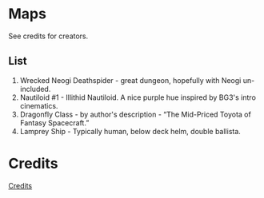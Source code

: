 # Maps

See credits for creators.

## List
1. Wrecked Neogi Deathspider - great dungeon, hopefully with Neogi un-included.
2. Nautiloid #1 -  Illithid Nautiloid. A nice purple hue inspired by BG3's intro cinematics.
3. Dragonfly Class - by author's description - “The Mid-Priced Toyota of Fantasy Spacecraft.”
4. Lamprey Ship - Typically human, below deck helm, double ballista.

# Credits
[Credits](../credits/credits.md)

